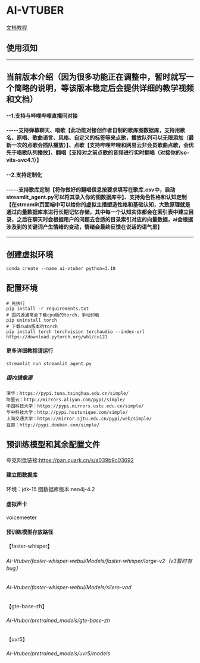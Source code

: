 # AI-VTUBER
[文档教程](https://www.yuque.com/alipayxxda4itl6o/xgcgm6)

## 使用须知

---
## 当前版本介绍（因为很多功能正在调整中，暂时就写一个简略的说明，等该版本稳定后会提供详细的教学视频和文档）
#### --1.支持与哔哩哔哩直播间对接
#### -----支持弹幕聊天、唱歌【此功能对接创作者自制的歌库图数据库，支持用歌名、原唱、歌曲语言、风格、自定义的标签等来点歌，播放队列可以无限添加（最新一次的点歌会插队播放）】、点歌【支持哔哩哔哩和网易云非会员歌曲点歌，会优先于唱歌队列播放】、翻唱【支持对之前点歌的音频进行实时翻唱（对接你的so-vits-svc4.1）】
#### --2.支持定制化
#### -----支持歌库定制【将你做好的翻唱信息按要求填写在歌库.csv中，启动streamlit_agent.py可以将其录入你的图数据库中】、支持角色性格和认知定制【在streamlit页面端中可以给你的虚拟主播塑造性格和基础认知，大致原理就是通过向量数据库来进行长期记忆存储，其中每一个认知实体都会在索引表中建立目录，之后在聊天时会根据用户的问题去合适的目录索引对应的向量数据，ai会根据涉及到的关键词产生情绪的变动，情绪会最终反馈在说话的语气里】

---

## 创建虚拟环境

```pyth
conda create --name ai-vtuber python=3.10
```

## 配置环境

```pyth
# 先执行
pip install -r requirements.txt
# 国内源通常会下载cpu版的torch，手动卸载
pip uninstall torch
# 下载cuda版本的torch
pip install torch torchvision torchaudio --index-url https://download.pytorch.org/whl/cu121
```

#### 更多详细教程请运行
```pyth
streamlit run streamlit_agent.py
```

##### 国内镜像源
```pyth
清华：https://pypi.tuna.tsinghua.edu.cn/simple/
阿里云：http://mirrors.aliyun.com/pypi/simple/
中国科技大学：https://pypi.mirrors.ustc.edu.cn/simple/
华中科技大学：http://pypi.hustunique.com/simple/
上海交通大学：https://mirror.sjtu.edu.cn/pypi/web/simple/
豆瓣：http://pypi.douban.com/simple/
```

## 预训练模型和其余配置文件
夸克网盘链接:https://pan.quark.cn/s/a039b9c03692

#### 建立图数据库
环境：jdk-15
图数据库版本:neo4j-4.2

#### 虚拟声卡
voicemeeter

#### 预训练模型存放路径

【faster-whisper】

###### AI-Vtuber/faster-whisper-webui/Models/faster-whisper/large-v2（v3暂时有bug）
###### AI-Vtuber/faster-whisper-webui/Models/silero-vad

【gte-base-zh】

###### AI-Vtuber/pretrained_models/gte-base-zh
【uvr5】

###### AI-Vtuber/pretrained_models/uvr5/models